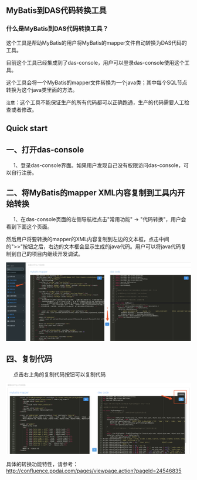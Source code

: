 ## MyBatis到DAS代码转换工具

### 什么是MyBatis到DAS代码转换工具？

这个工具是帮助MyBatis的用户将MyBatis的mapper文件自动转换为DAS代码的工具。

目前这个工具已经集成到了das-console，用户可以登录das-console使用这个工具。

这个工具会将一个MyBatis的mapper文件转换为一个java类；其中每个SQL节点转换为这个java类里面的方法。

`注意`：这个工具不能保证生产的所有代码都可以正确跑通，生产的代码需要人工检查或者修改。

## Quick start

## 一、打开das-console

&nbsp;&nbsp;&nbsp;&nbsp; 1、登录das-console界面。如果用户发现自己没有权限访问das-console，可以自行注册。

## 二、将MyBatis的mapper XML内容复制到工具内开始转换

&nbsp;&nbsp;&nbsp;&nbsp; 1、在das-console页面的左侧导航栏点击"常用功能" -> "代码转换"，用户会看到下面这个页面。

然后用户将要转换的mapper的XML内容复制到左边的文本框，点击中间的">>"按钮之后，右边的文本框会显示生成的java代码。用户可以将java代码复制到自己的项目内继续开发调试。

![image](./img/代码转换-1.png)

## 四、复制代码

&nbsp;&nbsp;&nbsp;&nbsp; 点击右上角的复制代码按钮可以复制代码

![image](./img/代码转换-2.png)

具体的转换功能特性，请参考：http://confluence.ppdai.com/pages/viewpage.action?pageId=24546835

 